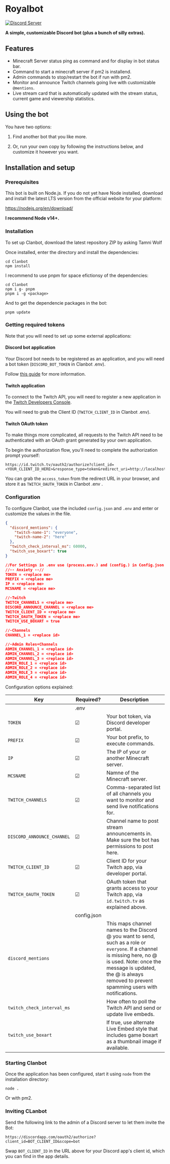 # Royalbot
[![Discord Server](https://img.shields.io/discord/720746186788831323?color=%237289da&label=discord&logo=discord&style=flat-square)](https://discord.gg/UPaMDY9)

**A simple, customizable Discord bot (plus a bunch of silly extras).**

## Features

 - Minecraft Server status ping as command and for display in bot status bar.
 - Command to start a minecraft server if pm2 is installend.
 - Admin commands to stop/restart the bot if run with pm2.
 - Monitor and announce Twitch channels going live with customizable `@mentions`.
 - Live stream card that is automatically updated with the stream status, current game and viewership statistics.

## Using the bot

You have two options:

1. Find another bot that you like more.

2. Or, run your own copy by following the instructions below, and customize it however you want.

## Installation and setup

### Prerequisites

This bot is built on Node.js. If you do not yet have Node installed, download and install the latest LTS version from the official website for your platform:

https://nodejs.org/en/download/

**I recommend Node v14+.**

### Installation

To set up Clanbot, download the latest repository ZIP by asking Tamni Wolf
    
Once installed, enter the directory and install the dependencies:

    cd Clanbot
    npm install

I recommend to use pnpm for space efictionsy of the dependencies:

    cd Clanbot
    npm i g- pnpm
    pnpm i -g <package>

And to get the dependencie packages in the bot:

    pnpm update

### Getting required tokens

Note that you will need to set up some external applications: 

#### Discord bot application
Your Discord bot needs to be registered as an application, and you will need a bot token  (`DISCORD_BOT_TOKEN` in Clanbot .env).

Follow [this guide](https://github.com/reactiflux/discord-irc/wiki/Creating-a-discord-bot-&-getting-a-token) for more information.

#### Twitch application
To connect to the Twitch API, you will need to register a new application in the [Twitch Developers Console](https://dev.twitch.tv/console/apps).

You will need to grab the Client ID (`TWITCH_CLIENT_ID` in Clanbot .env).

#### Twitch OAuth token
To make things more complicated, all requests  to the Twitch API need to be authenticated with an OAuth grant generated by your own application.

To begin the authorization flow, you'll need to complete the authorization prompt yourself:
 
```
https://id.twitch.tv/oauth2/authorize?client_id=<YOUR_CLIENT_ID_HERE>&response_type=token&redirect_uri=http://localhost
```

You can grab the `access_token` from the redirect URL in your browser, and store it as `TWITCH_OAUTH_TOKEN` in Clanbot .env . 

### Configuration
 
To configure Clanbot, use the included `config.json` and `.env` and enter or customize the values in the file.

```json
{
  "discord_mentions": {
    "twitch-name-1": "everyone",
    "twitch-name-2": "here"
  },
  "twitch_check_interval_ms": 60000,
  "twitch_use_boxart": true
}
```    
```json
//For Settings in .env use (process.env.) and (config.) in Config.json
//-- Anxiety --//
TOKEN = <replace me>
PREFIX = <replace me>
IP = <replace me>
MCSNAME = <replace me>

//-Twitch
TWITCH_CHANNELS = <replace me>
DISCORD_ANNOUNCE_CHANNEL = <replace me>
TWITCH_CLIENT_ID = <replace me>
TWITCH_OAUTH_TOKEN = <replace me>
TWITCH_USE_BOXART = true

//-Channels
CHANNEL_1 = <replace id>

//-Admin Roles+Channels
ADMIN_CHANNEL_1 = <replace id>
ADMIN_CHANNEL_2 = <replace id>
ADMIN_CHANNEL_3 = <replace id>
ADMIN_ROLE_1 = <replace id>
ADMIN_ROLE_2 = <replace id>
ADMIN_ROLE_3 = <replace id>
ADMIN_ROLE_4 = <replace id>
```    

Configuration options explained:

|Key|Required?|Description|
|---|---------|-----------|
| |.env| |
|`TOKEN`|☑|Your bot token, via Discord developer portal.|
|`PREFIX`|☑|Your bot prefix, to execute commands.|
|`IP`|☑|The IP of your or another Minecraft server.|
|`MCSNAME`|☑|Namne of the Minecraft server.|
|`TWITCH_CHANNELS`|☑|Comma-separated list of all channels you want to monitor and send live notifications for.|
|`DISCORD_ANNOUNCE_CHANNEL`|☑|Channel name to post stream announcements in. Make sure the bot has permissions to post here.|
|`TWITCH_CLIENT_ID`|☑|Client ID for your Twitch app, via developer portal.|
|`TWITCH_OAUTH_TOKEN`|☑|OAuth token that grants access to your Twitch app, via `id.twitch.tv` as explained above.|
| |config.json| |
|`discord_mentions`| |This maps channel names to the Discord @ you want to send, such as a role or `everyone`. If a channel is missing here, no @ is used. Note: once the message is updated, the @ is always removed to prevent spamming users with notifications.|
|`twitch_check_interval_ms`| |How often to poll the Twitch API and send or update live embeds.|
|`twitch_use_boxart`| |If true, use alternate Live Embed style that includes game boxart as a thumbnail image if available.|

### Starting Clanbot

Once the application has been configured, start it using `node` from the installation directory:

    node .

Or with pm2.
  
### Inviting CLanbot

Send the following link to the admin of a Discord server to let them invite the Bot:

  `https://discordapp.com/oauth2/authorize?client_id=BOT_CLIENT_ID&scope=bot`
  
Swap `BOT_CLIENT_ID` in the URL above for your Discord app's client id, which you can find in the app details.

